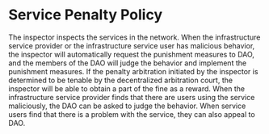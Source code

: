# Service Penalty Policy

The inspector inspects the services in the network. When the infrastructure service provider or the infrastructure service user has malicious behavior, the inspector will automatically request the punishment measures to DAO, and the members of the DAO will judge the behavior and implement the punishment measures. If the penalty arbitration initiated by the inspector is determined to be tenable by the decentralized arbitration court, the inspector will be able to obtain a part of the fine as a reward. When the infrastructure service provider finds that there are users using the service maliciously, the DAO can be asked to judge the behavior. When service users find that there is a problem with the service, they can also appeal to DAO.
